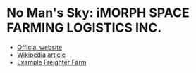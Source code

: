# No Man's Sky: iMORPH SPACE FARMING LOGISTICS INC.
- [Official website](https://www.nomanssky.com/ "Minecraft Official Site")
- [Wikipedia article](https://en.wikipedia.org/wiki/No_Man's_Sky "No Man's Sky - Wikipedia")
- [Example Freighter Farm](https://www.youtube.com/watch?v=zH8HbxkztI0)

